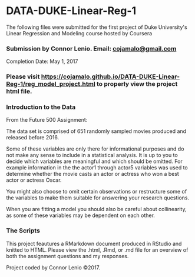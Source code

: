 # DATA-DUKE-Linear-Reg-1
The following files were submitted for the first project of Duke University's Linear Regression and Modeling course hosted by Coursera

### Submission by Connor Lenio. Email: cojamalo@gmail.com
Completion Date: May 1, 2017

### Please visit https://cojamalo.github.io/DATA-DUKE-Linear-Reg-1/reg_model_project.html to properly view the project html file.

### Introduction to the Data
From the Future 500 Assignment:

The data set is comprised of 651 randomly sampled movies produced and released before 2016.

Some of these variables are only there for informational purposes and do not make any sense to include in a statistical analysis. It is up to you to decide which variables are meaningful and which should be omitted. For example information in the the actor1 through actor5 variables was used to determine whether the movie casts an actor or actress who won a best actor or actress Oscar.

You might also choose to omit certain observations or restructure some of the variables to make them suitable for answering your research questions.

When you are fitting a model you should also be careful about collinearity, as some of these variables may be dependent on each other.


### The Scripts
This project feautures a RMarkdown document produced in RStudio and knitted to HTML. Please view the .html, .Rmd, or .md file for an overview of both the assignment questions and my responses.

Project coded by Connor Lenio ©2017. 
